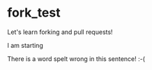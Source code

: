 fork_test
=========

Let's learn forking and pull requests!

I am starting

There is a word spelt wrong in this sentence! :-(
